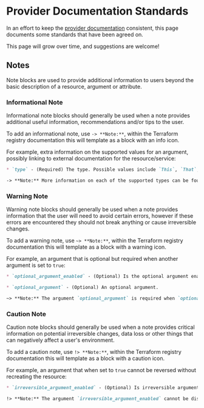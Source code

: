 # Provider Documentation Standards
<!-- TODO: Should this be a single page, or prefer to split this into multiple? (e.g. docs-notes.md) -->
In an effort to keep the [provider documentation](https://registry.terraform.io/providers/hashicorp/azurerm/latest/docs) consistent, this page documents some standards that have been agreed on. 

This page will grow over time, and suggestions are welcome!

## Notes

Note blocks are used to provide additional information to users beyond the basic description of a resource, argument or attribute.

<!-- 
    - TODO: Considerations for when to add notes? We probably don't want to overdo it (More relevant to informational notes)
    - TODO: Casing (Note vs NOTE)
-->

### Informational Note

Informational note blocks should generally be used when a note provides additional useful information, recommendations and/or tips to the user.

To add an informational note, use `-> **Note:**`, within the Terraform registry documentation this will template as a block with an info icon.

For example, extra information on the supported values for an argument, possibly linking to external documentation for the resource/service:

```markdown
* `type` - (Required) The type. Possible values include `This`, `That`, and `Other`.

-> **Note:** More information on each of the supported types can be found in [type documentation](link-to-additional-info)
```

### Warning Note

Warning note blocks should generally be used when a note provides information that the user will need to avoid certain errors, however if these errors are encountered they should not break anything or cause irreversible changes.

To add a warning note, use `~> **Note:**`, within the Terraform registry documentation this will template as a block with a warning icon.

For example, an argument that is optional but required when another argument is set to `true`:

```markdown
* `optional_argument_enabled` - (Optional) Is the optional argument enabled? Defaults to `false`.

* `optional_argument` - (Optional) An optional argument.

~> **Note:** The argument `optional_argument` is required when `optional_argument_enabled` is set to `true`.
```

### Caution Note

Caution note blocks should generally be used when a note provides critical information on potential irreversible changes, data loss or other things that can negatively affect a user's environment.

To add a caution note, use `!> **Note:**`, within the Terraform registry documentation this will template as a block with a caution icon.

For example, an argument that when set to `true` cannot be reversed without recreating the resource:

```markdown
* `irreversible_argument_enabled` - (Optional) Is irreversible argument enabled? Defaults to `false`.

!> **Note:** The argument `irreversible_argument_enabled` cannot be disabled after being enabled.
```